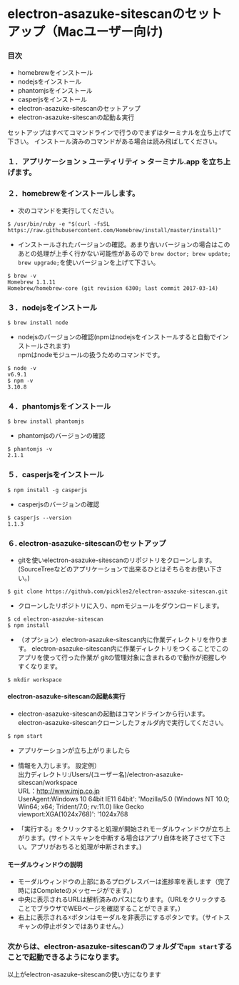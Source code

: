 # electron-asazuke-sitescanのセットアップ（Macユーザー向け)

### 目次
- homebrewをインストール
- nodejsをインストール
- phantomjsをインストール
- casperjsをインストール
- electron-asazuke-sitescanのセットアップ
- electron-asazuke-sitescanの起動＆実行

セットアップはすべてコマンドラインで行うのでまずはターミナルを立ち上げて下さい。
インストール済みのコマンドがある場合は読み飛ばしてください。

### １．アプリケーション > ユーティリティ > ターミナル.app を立ち上げます。

### ２．homebrewをインストールします。

  - 次のコマンドを実行してください。
```
$ /usr/bin/ruby -e "$(curl -fsSL https://raw.githubusercontent.com/Homebrew/install/master/install)"
```

 - インストールされたバージョンの確認。あまり古いバージョンの場合はこのあとの処理が上手く行かない可能性があるので 
  `brew doctor; brew update; brew upgrade;`を使いバージョンを上げて下さい。
```
$ brew -v
Homebrew 1.1.11
Homebrew/homebrew-core (git revision 6300; last commit 2017-03-14)
```

### ３．nodejsをインストール
```
$ brew install node
```

 - nodejsのバージョンの確認(npmはnodejsをインストールすると自動でインストールされます)  
   npmはnodeモジュールの扱うためのコマンドです。
```
$ node -v
v6.9.1
$ npm -v
3.10.8
```

### ４．phantomjsをインストール
```
$ brew install phantomjs
```
- phantomjsのバージョンの確認
```
$ phantomjs -v
2.1.1
```

### ５．casperjsをインストール
```
$ npm install -g casperjs
```
- casperjsのバージョンの確認
```
$ casperjs --version
1.1.3
```

### ６. electron-asazuke-sitescanのセットアップ
- gitを使いelectron-asazuke-sitescanのリポジトリをクローンします。(SourceTreeなどのアプリケーションで出来るひとはそちらをお使い下さい。)
```
$ git clone https://github.com/pickles2/electron-asazuke-sitescan.git
```
- クローンしたリポジトリに入り、npmモジュールをダウンロードします。
```
$ cd electron-asazuke-sitescan
$ npm install
```

- （オプション）electron-asazuke-sitescan内に作業ディレクトリを作ります。 
  electron-asazuke-sitescan内に作業ディレクトリをつくることでこのアプリを使って行った作業が 
  gitの管理対象に含まれるので動作が把握しやすくなります。
```
$ mkdir workspace
```

#### electron-asazuke-sitescanの起動&実行

 - electron-asazuke-sitescanの起動はコマンドラインから行います。
 electron-asazuke-sitescanクローンしたフォルダ内で実行してください。
```
$ npm start
```

 - アプリケーションが立ち上がりましたら
  - 情報を入力します。
  設定例）  
  出力ディレクトリ:/Users/(ユーザー名)/electron-asazuke-sitescan/workspace  
  URL：http://www.imjp.co.jp  
  UserAgent:Windows 10 64bit IE11 64bit': 'Mozilla/5.0 (Windows NT 10.0; Win64; x64; Trident/7.0; rv:11.0) like Gecko  
  viewport:XGA(1024x768)': '1024x768  

  - 「実行する」をクリックすると処理が開始されモーダルウィンドウが立ち上がります。(サイトスキャンを中断する場合はアプリ自体を終了させて下さい。アプリがおちると処理が中断されます。)

  #### モーダルウィンドウの説明
  - モーダルウィンドウの上部にあるプログレスバーは進捗率を表します（完了時にはCompleteのメッセージがでます。）
  - 中央に表示されるURLは解析済みのパスになります。（URLをクリックすることでブラウザでWEBページを確認することができます。）
  - 右上に表示される☓ボタンはモーダルを非表示にするボタンです。（サイトスキャンの停止ボタンではありません。）

### 次からは、electron-asazuke-sitescanのフォルダで`npm start`することで起動できるようになります。

 以上がelectron-asazuke-sitescanの使い方になります
